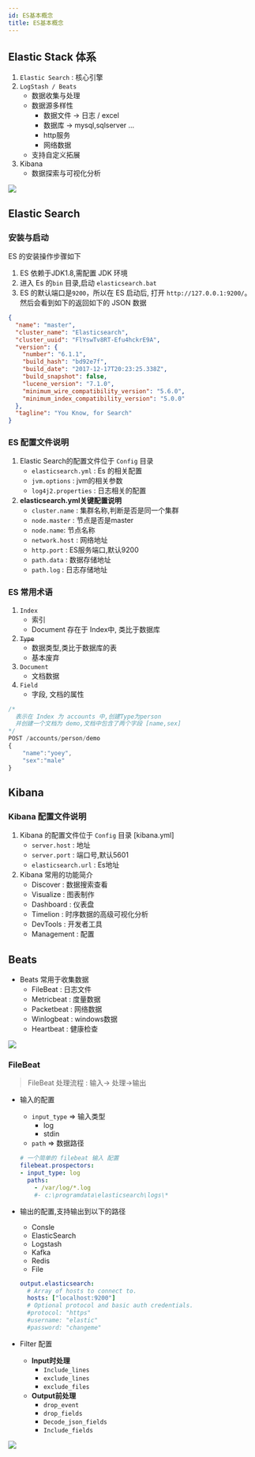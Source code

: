 ```yaml
---
id: ES基本概念
title: ES基本概念
---
```


## Elastic Stack 体系

1. `Elastic Search` : 核心引擎
2. `LogStash / Beats`
    - 数据收集与处理
    - 数据源多样性
      - 数据文件 -> 日志 / excel
      - 数据库 -> mysql,sqlserver ...
      - http服务
      - 网络数据
    - 支持自定义拓展
3. Kibana
    - 数据探索与可视化分析

![](./image/ElasticStack体系.webp)

## Elastic Search

### 安装与启动

ES 的安装操作步骤如下

1. ES 依赖于JDK1.8,需配置 JDK 环境
2. 进入 Es 的`bin` 目录,启动 `elasticsearch.bat`
3. ES  的默认端口是`9200`，所以在 ES 启动后, 打开 `http://127.0.0.1:9200/`。然后会看到如下的返回如下的 JSON 数据

  ```json
  {
    "name": "master",
    "cluster_name": "Elasticsearch",
    "cluster_uuid": "FlYswTv8RT-Efu4hckrE9A",
    "version": {
      "number": "6.1.1",
      "build_hash": "bd92e7f",
      "build_date": "2017-12-17T20:23:25.338Z",
      "build_snapshot": false,
      "lucene_version": "7.1.0",
      "minimum_wire_compatibility_version": "5.6.0",
      "minimum_index_compatibility_version": "5.0.0"
    },
    "tagline": "You Know, for Search"
  }
  ```

### ES 配置文件说明

1. Elastic Search的配置文件位于 `Config` 目录
    - `elasticsearch.yml` : Es 的相关配置
    - `jvm.options` : jvm的相关参数
    - `log4j2.properties` : 日志相关的配置
2. **elasticsearch.yml关键配置说明**
    - `cluster.name` : 集群名称,判断是否是同一个集群
    - `node.master` : 节点是否是master
    - `node.name`: 节点名称
    - `network.host` : 网络地址
    - `http.port`  : ES服务端口,默认9200
    - `path.data`  : 数据存储地址
    - `path.log` : 日志存储地址

### ES 常用术语

1. `Index`
    - 索引
    - Document 存在于 Index中, 类比于数据库
2. ~~`Type`~~
    - 数据类型,类比于数据库的表
    - 基本废弃
3. `Document`
    - 文档数据
4. `Field`
    - 字段, 文档的属性

```js
/*
  表示在 Index 为 accounts 中,创建Type为person
  并创建一个文档为 demo,文档中包含了两个字段 [name,sex]
*/
POST /accounts/person/demo
{
    "name":"yoey",
    "sex":"male"
}
```

## Kibana

### Kibana 配置文件说明

1. Kibana 的配置文件位于 `Config` 目录 [kibana.yml]
    - `server.host`  : 地址
    - `server.port`  : 端口号,默认5601
    - `elasticsearch.url` : Es地址
2. Kibana 常用的功能简介
    - Discover   : 数据搜索查看
    - Visualize  :  图表制作
    - Dashboard  : 仪表盘
    - Timelion   : 时序数据的高级可视化分析
    - DevTools   : 开发者工具
    - Management : 配置

## Beats

- Beats 常用于收集数据
  - FileBeat : 日志文件
  - Metricbeat :  度量数据
  - Packetbeat :  网络数据
  - Winlogbeat :  windows数据
  - Heartbeat  : 健康检查

![](./image/Beats总览.webp)

### FileBeat

> FileBeat 处理流程 : 输入-> 处理->输出

- 输入的配置
  - `input_type` => 输入类型
    - log
    - stdin
  - `path` => 数据路径
  
  ```yaml
  # 一个简单的 filebeat 输入 配置
  filebeat.prospectors:
  - input_type: log
    paths:
      - /var/log/*.log
      #- c:\programdata\elasticsearch\logs\*
  ```
  
- 输出的配置,支持输出到以下的路径
  - Consle
  - ElasticSearch
  - Logstash
  - Kafka
  - Redis
  - File
  
  ```yml
  output.elasticsearch:
    # Array of hosts to connect to.
    hosts: ["localhost:9200"]
    # Optional protocol and basic auth credentials.
    #protocol: "https"
    #username: "elastic"
    #password: "changeme"
  ```
  
- Filter 配置
  - **Input时处理**
    - `Include_lines`
    - `exclude_lines`
    - `exclude_files`
  - **Output前处理**
    - `drop_event`
    - `drop_fields`
    - `Decode_json_fields`
    - `Include_fields`

<img src="./image/filebeat总览.webp"/>
